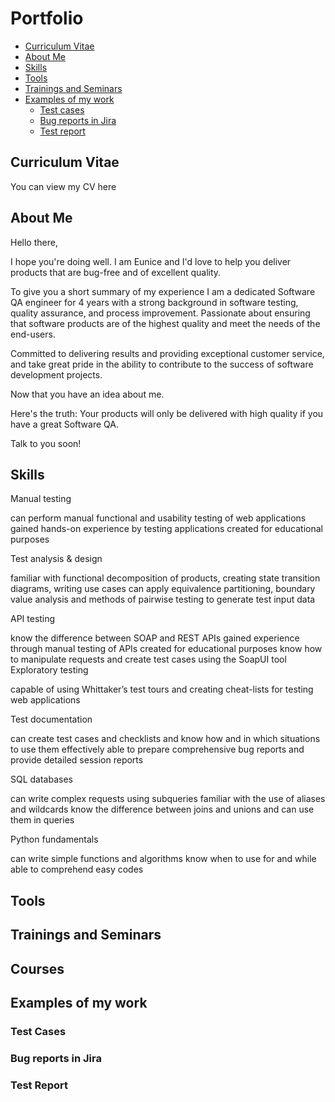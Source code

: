 # Portfolio
- [Curriculum Vitae](#curriculum-vitae)
- [About Me](#about-me)
- [Skills](#skills)
- [Tools](#tools)
- [Trainings and Seminars](trainings-and-seminars)
- [Examples of my work](#examples-of-my-work)
  * [Test cases](#test-cases)
  * [Bug reports in Jira](#bug-reports-in-jira)
  * [Test report](#test-report)

## Curriculum Vitae
You can view my CV here

## About Me

Hello there,

I hope you're doing well. I am Eunice and I'd love to help you deliver products that are bug-free and of excellent quality. 

To give you a short summary of my experience
I am a dedicated Software QA engineer for 4 years with a strong background in software testing, quality assurance, and process improvement. Passionate about ensuring that software products are of the highest quality and meet the needs of the end-users. 

Committed to delivering results and providing exceptional customer service, and take great pride in the ability to contribute to the success of software development projects.

Now that you have an idea about me. 

Here's the truth: Your products will only be delivered with high quality if you have a great Software QA.

Talk to you soon!

## Skills
Manual testing

can perform manual functional and usability testing of web applications
gained hands-on experience by testing applications created for educational purposes

Test analysis & design

familiar with functional decomposition of products, creating state transition diagrams, writing use cases
can apply equivalence partitioning, boundary value analysis and methods of pairwise testing to generate test input data

API testing

know the difference between SOAP and REST APIs
gained experience through manual testing of APIs created for educational purposes
know how to manipulate requests and create test cases using the SoapUI tool
Exploratory testing

capable of using Whittaker’s test tours and creating cheat-lists for testing web applications

Test documentation

can create test cases and checklists and know how and in which situations to use them effectively
able to prepare comprehensive bug reports and provide detailed session reports

SQL databases

can write complex requests using subqueries
familiar with the use of aliases and wildcards
know the difference between joins and unions and can use them in queries

Python fundamentals

can write simple functions and algorithms
know when to use for and while
able to comprehend easy codes


## Tools

## Trainings and Seminars

## Courses

## Examples of my work

 ### Test Cases
 
 ### Bug reports in Jira
 
 ### Test Report
